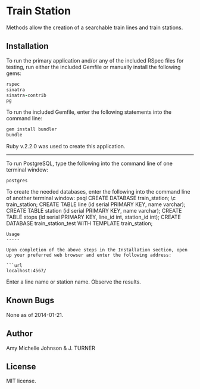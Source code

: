 Train Station
======================

Methods allow the creation of a searchable train lines and train stations.

Installation
------------

To run the primary application and/or any of the included RSpec files for
testing, run either the included Gemfile or manually
install the following gems:

```ruby
rspec
sinatra
sinatra-contrib
pg
```

To run the included Gemfile, enter the following statements into
the command line:
```ruby
gem install bundler
bundle
```

Ruby v.2.2.0 was used to create this application.

-----

To run PostgreSQL, type the following into the command line of one terminal window:
```PostgreSQL
postgres
```
To create the needed databases, enter the following into
the command line of another terminal window:
psql
CREATE DATABASE train_station;
\c train_station;
CREATE TABLE line (id serial PRIMARY KEY, name varchar);
CREATE TABLE station (id serial PRIMARY KEY, name varchar);
CREATE TABLE stops (id serial PRIMARY KEY, line_id int, station_id int);
CREATE DATABASE train_station_test WITH TEMPLATE train_station;
```
Usage
-----

Upon completion of the above steps in the Installation section, open
up your preferred web browser and enter the following address:

```url
localhost:4567/
```

Enter a line name or station name. Observe the results.

Known Bugs
----------

None as of 2014-01-21.

Author
------

Amy Michelle Johnson & J. TURNER

License
-------

MIT license.
